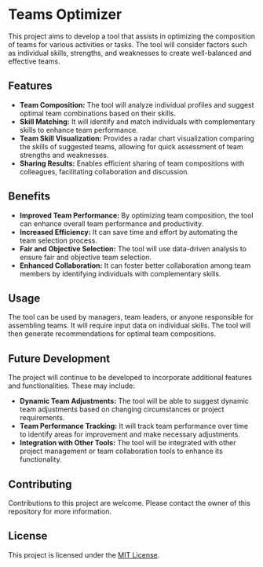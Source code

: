 # Teams Optimizer

This project aims to develop a tool that assists in optimizing the composition of teams for various activities or tasks. The tool will consider factors such as individual skills, strengths, and weaknesses to create well-balanced and effective teams.

## Features

* **Team Composition:** The tool will analyze individual profiles and suggest optimal team combinations based on their skills.
* **Skill Matching:** It will identify and match individuals with complementary skills to enhance team performance.
* **Team Skill Visualization:** Provides a radar chart visualization comparing the skills of suggested teams, allowing for quick assessment of team strengths and weaknesses.
* **Sharing Results:** Enables efficient sharing of team compositions with colleagues, facilitating collaboration and discussion.

## Benefits

* **Improved Team Performance:** By optimizing team composition, the tool can enhance overall team performance and productivity.
* **Increased Efficiency:** It can save time and effort by automating the team selection process.
* **Fair and Objective Selection:** The tool will use data-driven analysis to ensure fair and objective team selection.
* **Enhanced Collaboration:** It can foster better collaboration among team members by identifying individuals with complementary skills.

## Usage

The tool can be used by managers, team leaders, or anyone responsible for assembling teams. It will require input data on individual skills. The tool will then generate recommendations for optimal team compositions.

## Future Development

The project will continue to be developed to incorporate additional features and functionalities. These may include:

* **Dynamic Team Adjustments:** The tool will be able to suggest dynamic team adjustments based on changing circumstances or project requirements.
* **Team Performance Tracking:** It will track team performance over time to identify areas for improvement and make necessary adjustments.
* **Integration with Other Tools:** The tool will be integrated with other project management or team collaboration tools to enhance its functionality.

## Contributing

Contributions to this project are welcome. Please contact the owner of this repository for more information.

## License

This project is licensed under the [MIT License](LICENSE).

